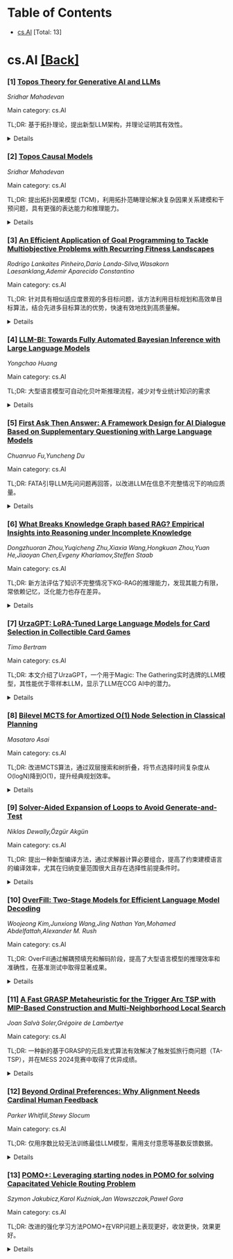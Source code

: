 <div id=toc></div>

# Table of Contents

- [cs.AI](#cs.AI) [Total: 13]


<div id='cs.AI'></div>

# cs.AI [[Back]](#toc)

### [1] [Topos Theory for Generative AI and LLMs](https://arxiv.org/abs/2508.08293)
*Sridhar Mahadevan*

Main category: cs.AI

TL;DR: 基于拓扑理论，提出新型LLM架构，并理论证明其有效性。


<details>
  <summary>Details</summary>
Motivation: 先前研究表明Transformer是通用的序列到序列函数逼近器，而本文则探索利用LLM范畴构成拓扑的特性设计新型架构。

Method: 使用范畴论中的泛构造构建新型LLM架构，包括拉回、推前、（余）均衡子、指数对象和子对象分类器。

Result: 理论上证明了LLM范畴是（余）完全的，并构成一个拓扑，并提出了一种基于函子描述的反向传播的潜在实现。

Conclusion: 本文提出了一种基于拓扑理论设计新型分类生成式AI架构的方法，并理论上验证了该架构的有效性，包括LLM的范畴构成一个拓扑这一结论。

Abstract: We propose the design of novel categorical generative AI architectures
(GAIAs) using topos theory, a type of category that is ``set-like": a topos has
all (co)limits, is Cartesian closed, and has a subobject classifier. Previous
theoretical results on the Transformer model have shown that it is a universal
sequence-to-sequence function approximator, and dense in the space of all
continuous functions with compact support on the Euclidean space of embeddings
of tokens. Building on this theoretical result, we explore novel architectures
for LLMs that exploit the property that the category of LLMs, viewed as
functions, forms a topos. Previous studies of large language models (LLMs) have
focused on daisy-chained linear architectures or mixture-of-experts. In this
paper, we use universal constructions in category theory to construct novel LLM
architectures based on new types of compositional structures. In particular,
these new compositional structures are derived from universal properties of LLM
categories, and include pullback, pushout, (co) equalizers, exponential
objects, and subobject classifiers. We theoretically validate these new
compositional structures by showing that the category of LLMs is (co)complete,
meaning that all diagrams have solutions in the form of (co)limits. Building on
this completeness result, we then show that the category of LLMs forms a topos,
a ``set-like" category, which requires showing the existence of exponential
objects as well as subobject classifiers. We use a functorial characterization
of backpropagation to define a potential implementation of an LLM topos
architecture.

</details>


### [2] [Topos Causal Models](https://arxiv.org/abs/2508.08295)
*Sridhar Mahadevan*

Main category: cs.AI

TL;DR: 提出拓扑因果模型 (TCM)，利用拓扑范畴理论解决复杂因果关系建模和干预问题，具有更强的表达能力和推理能力。


<details>
  <summary>Details</summary>
Motivation: 现有因果模型在处理复杂因果关系和干预方面存在局限性。

Method: 使用拓扑范畴的理论构建因果模型，利用其完备性、对偶完备性、子对象分类器和指数对象等属性解决因果推理问题。

Result: 构建了拓扑因果模型 (TCM)，该模型能够处理任意复杂的因果图，对因果干预进行分类表示，并允许对因果模型上的运算等价类进行推理。

Conclusion: 提出了一种新型因果模型：拓扑因果模型 (TCM)，利用了拓扑范畴的关键属性（完备性、对偶完备性、子对象分类器和指数对象），解决了因果推理中的多个问题，例如：子对象分类器允许对因果干预进行分类表示，极限和上极限允许求解任意复杂的因果图，指数对象允许对因果模型上的运算等价类进行推理。

Abstract: We propose topos causal models (TCMs), a novel class of causal models that
exploit the key properties of a topos category: they are (co)complete, meaning
all (co)limits exist, they admit a subobject classifier, and allow exponential
objects. The main goal of this paper is to show that these properties are
central to many applications in causal inference. For example, subobject
classifiers allow a categorical formulation of causal intervention, which
creates sub-models. Limits and colimits allow causal diagrams of arbitrary
complexity to be ``solved", using a novel interpretation of causal
approximation. Exponential objects enable reasoning about equivalence classes
of operations on causal models, such as covered edge reversal and causal
homotopy. Analogous to structural causal models (SCMs), TCMs are defined by a
collection of functions, each defining a ``local autonomous" causal mechanism
that assemble to induce a unique global function from exogenous to endogenous
variables. Since the category of TCMs is (co)complete, which we prove in this
paper, every causal diagram has a ``solution" in the form of a (co)limit: this
implies that any arbitrary causal model can be ``approximated" by some global
function with respect to the morphisms going into or out of the diagram.
Natural transformations are crucial in measuring the quality of approximation.
In addition, we show that causal interventions are modeled by subobject
classifiers: any sub-model is defined by a monic arrow into its parent model.
Exponential objects permit reasoning about entire classes of causal
equivalences and interventions. Finally, as TCMs form a topos, they admit an
internal logic defined as a Mitchell-Benabou language with an associated
Kripke-Joyal semantics. We show how to reason about causal models in TCMs using
this internal logic.

</details>


### [3] [An Efficient Application of Goal Programming to Tackle Multiobjective Problems with Recurring Fitness Landscapes](https://arxiv.org/abs/2508.08297)
*Rodrigo Lankaites Pinheiro,Dario Landa-Silva,Wasakorn Laesanklang,Ademir Aparecido Constantino*

Main category: cs.AI

TL;DR: 针对具有相似适应度景观的多目标问题，该方法利用目标规划和高效单目标算法，结合先进多目标算法的优势，快速有效地找到高质量解。


<details>
  <summary>Details</summary>
Motivation: 许多现实世界的应用需要决策者在考虑多个相互冲突的目标时评估解决方案的质量。即使对于现代多目标算法，获得高度约束的多目标问题的良好近似集通常也是一项艰巨的任务。在某些情况下，问题场景的多个实例在其适应度景观中存在相似之处。

Method: 该方法首先使用计算代价高的多目标算法求解一个给定问题场景的实例，得到一个好的近似集；然后使用目标规划和高效的单目标算法求解同一问题场景的其他实例。使用了三个基于目标的客观函数。

Result: 在带时间窗的多目标车辆路径问题的基准实例上，该方法能够在较短的计算时间内产生良好的结果。

Conclusion: 该方法结合了最先进的多目标算法的有效性和目标规划的效率，在问题实例具有相似适应度景观的场景中找到了良好的折衷方案。

Abstract: Many real-world applications require decision-makers to assess the quality of
solutions while considering multiple conflicting objectives. Obtaining good
approximation sets for highly constrained many-objective problems is often a
difficult task even for modern multiobjective algorithms. In some cases,
multiple instances of the problem scenario present similarities in their
fitness landscapes. That is, there are recurring features in the fitness
landscapes when searching for solutions to different problem instances. We
propose a methodology to exploit this characteristic by solving one instance of
a given problem scenario using computationally expensive multiobjective
algorithms to obtain a good approximation set and then using Goal Programming
with efficient single-objective algorithms to solve other instances of the same
problem scenario. We use three goal-based objective functions and show that on
benchmark instances of the multiobjective vehicle routing problem with time
windows, the methodology is able to produce good results in short computation
time. The methodology allows to combine the effectiveness of state-of-the-art
multiobjective algorithms with the efficiency of goal programming to find good
compromise solutions in problem scenarios where instances have similar fitness
landscapes.

</details>


### [4] [LLM-BI: Towards Fully Automated Bayesian Inference with Large Language Models](https://arxiv.org/abs/2508.08300)
*Yongchao Huang*

Main category: cs.AI

TL;DR: 大型语言模型可自动化贝叶斯推理流程，减少对专业统计知识的需求


<details>
  <summary>Details</summary>
Motivation: 贝叶斯推理的广泛应用受到先验分布和似然函数规范的阻碍，这通常需要专业的统计知识。

Method: 提出LLM-BI，一个基于大型语言模型的贝叶斯推理流程，并通过两个贝叶斯线性回归实验验证了其可行性。实验一验证了LLM可以从自然语言中成功提取先验分布；实验二验证了LLM可以从单个高级问题描述中指定整个模型结构，包括先验和似然。

Result: 实验结果验证了LLM在自动化贝叶斯建模中的潜力。

Conclusion: LLM可以自动化贝叶斯建模的关键步骤，实现概率编程的自动化推理流程。

Abstract: A significant barrier to the widespread adoption of Bayesian inference is the
specification of prior distributions and likelihoods, which often requires
specialized statistical expertise. This paper investigates the feasibility of
using a Large Language Model (LLM) to automate this process. We introduce
LLM-BI (Large Language Model-driven Bayesian Inference), a conceptual pipeline
for automating Bayesian workflows. As a proof-of-concept, we present two
experiments focused on Bayesian linear regression. In Experiment I, we
demonstrate that an LLM can successfully elicit prior distributions from
natural language. In Experiment II, we show that an LLM can specify the entire
model structure, including both priors and the likelihood, from a single
high-level problem description. Our results validate the potential of LLMs to
automate key steps in Bayesian modeling, enabling the possibility of an
automated inference pipeline for probabilistic programming.

</details>


### [5] [First Ask Then Answer: A Framework Design for AI Dialogue Based on Supplementary Questioning with Large Language Models](https://arxiv.org/abs/2508.08308)
*Chuanruo Fu,Yuncheng Du*

Main category: cs.AI

TL;DR: FATA引导LLM先问问题再回答，以改进LLM在信息不完整情况下的响应质量。


<details>
  <summary>Details</summary>
Motivation: 现有的LLM在处理不完整或不明确的用户提供信息时，难以提供准确和可操作的答案。

Method: 提出了一种新的交互范式FATA，该范式引导LLM主动生成多维补充问题，并将用户提供的补充信息与原始查询集成，以改进响应质量。

Result: FATA在多个指标上优于基线方法约40%，并且变异系数比上下文增强专家提示低8%，表明其具有更高的稳定性。

Conclusion: FATA框架通过在LLM生成答案前提出补充问题来改进LLM的响应质量和相关性，实验结果表明其性能优于基线方法。

Abstract: Large Language Models (LLMs) often struggle to deliver accurate and
actionable answers when user-provided information is incomplete or
ill-specified. We propose a new interaction paradigm, First Ask Then Answer
(FATA), in which, through prompt words, LLMs are guided to proactively generate
multidimensional supplementary questions for users prior to response
generation. Subsequently, by integrating user-provided supplementary
information with the original query through sophisticated prompting techniques,
we achieve substantially improved response quality and relevance. In contrast
to existing clarification approaches -- such as the CLAM framework oriented to
ambiguity and the self-interrogation Self-Ask method -- FATA emphasizes
completeness (beyond mere disambiguation) and user participation (inviting
human input instead of relying solely on model-internal reasoning). It also
adopts a single-turn strategy: all clarifying questions are produced at once,
thereby reducing dialogue length and improving efficiency. Conceptually, FATA
uses the reasoning power of LLMs to scaffold user expression, enabling
non-expert users to formulate more comprehensive and contextually relevant
queries. To evaluate FATA, we constructed a multi-domain benchmark and compared
it with two controls: a baseline prompt (B-Prompt) and a context-enhanced
expert prompt (C-Prompt). Experimental results show that FATA outperforms
B-Prompt by approximately 40% in aggregate metrics and exhibits a coefficient
of variation 8% lower than C-Prompt, indicating superior stability.

</details>


### [6] [What Breaks Knowledge Graph based RAG? Empirical Insights into Reasoning under Incomplete Knowledge](https://arxiv.org/abs/2508.08344)
*Dongzhuoran Zhou,Yuqicheng Zhu,Xiaxia Wang,Hongkuan Zhou,Yuan He,Jiaoyan Chen,Evgeny Kharlamov,Steffen Staab*

Main category: cs.AI

TL;DR: 新方法评估了知识不完整情况下KG-RAG的推理能力，发现其能力有限，常依赖记忆，泛化能力也存在差异。


<details>
  <summary>Details</summary>
Motivation: 现有评估方法存在不足，例如基准测试中包含可以直接使用KG中现有三元组回答的问题，以及评估指标和答案匹配标准不一致等问题。

Method: 提出了一种构建基准的通用方法和评估协议，用于系统地评估知识不完整情况下的KG-RAG方法。

Result: 实证结果表明，当前KG-RAG方法在知识缺失的情况下推理能力有限，经常依赖于内部记忆，并且泛化能力因设计而异。

Conclusion: 当前KG-RAG方法在知识缺失的情况下推理能力有限，经常依赖于内部记忆，并且泛化能力因设计而异。

Abstract: Knowledge Graph-based Retrieval-Augmented Generation (KG-RAG) is an
increasingly explored approach for combining the reasoning capabilities of
large language models with the structured evidence of knowledge graphs.
However, current evaluation practices fall short: existing benchmarks often
include questions that can be directly answered using existing triples in KG,
making it unclear whether models perform reasoning or simply retrieve answers
directly. Moreover, inconsistent evaluation metrics and lenient answer matching
criteria further obscure meaningful comparisons. In this work, we introduce a
general method for constructing benchmarks, together with an evaluation
protocol, to systematically assess KG-RAG methods under knowledge
incompleteness. Our empirical results show that current KG-RAG methods have
limited reasoning ability under missing knowledge, often rely on internal
memorization, and exhibit varying degrees of generalization depending on their
design.

</details>


### [7] [UrzaGPT: LoRA-Tuned Large Language Models for Card Selection in Collectible Card Games](https://arxiv.org/abs/2508.08382)
*Timo Bertram*

Main category: cs.AI

TL;DR: 本文介绍了UrzaGPT，一个用于Magic: The Gathering实时选牌的LLM模型，其性能优于零样本LLM，显示了LLM在CCG AI中的潜力。


<details>
  <summary>Details</summary>
Motivation: 现有的AI模型在CCG任务(如构组套牌和游戏过程)中的表现远逊于人类玩家。

Method: 基于预训练的大型语言模型(LLM)，使用低秩自适应微调技术，并使用带注释的选牌日志数据集进行训练。

Result: 在Magic: The Gathering游戏中，UrzaGPT模型达到了66.2%的准确率，优于零样本LLM，但仍低于特定领域模型。

Conclusion: 使用LLM进行集换式卡牌游戏(CCG)选牌是可行的，并能创建高性能、通用且易于更新的选牌AI。

Abstract: Collectible card games (CCGs) are a difficult genre for AI due to their
partial observability, long-term decision-making, and evolving card sets. Due
to this, current AI models perform vastly worse than human players at CCG tasks
such as deckbuilding and gameplay. In this work, we introduce
$\textit{UrzaGPT}$, a domain-adapted large language model that recommends
real-time drafting decisions in $\textit{Magic: The Gathering}$. Starting from
an open-weight LLM, we use Low-Rank Adaptation fine-tuning on a dataset of
annotated draft logs. With this, we leverage the language modeling capabilities
of LLM, and can quickly adapt to different expansions of the game. We benchmark
$\textit{UrzaGPT}$ in comparison to zero-shot LLMs and the state-of-the-art
domain-specific model. Untuned, small LLMs like Llama-3-8B are completely
unable to draft, but the larger GPT-4o achieves a zero-shot performance of
$43\%$. Using UrzaGPT to fine-tune smaller models, we achieve an accuracy of
$66.2\%$ using only 10,000 steps. Despite this not reaching the capability of
domain-specific models, we show that solely using LLMs to draft is possible and
conclude that using LLMs can enable performant, general, and update-friendly
drafting AIs in the future.

</details>


### [8] [Bilevel MCTS for Amortized O(1) Node Selection in Classical Planning](https://arxiv.org/abs/2508.08385)
*Masataro Asai*

Main category: cs.AI

TL;DR: 改进MCTS算法，通过双层搜索和树折叠，将节点选择时间复杂度从O(logN)降到O(1)，提升经典规划效率。


<details>
  <summary>Details</summary>
Motivation: 经典规划问题中，MCTS 的节点选择步骤（时间复杂度为 O(log N)）成为瓶颈，本文旨在改进这一问题。

Method: 提出了一种改进的基于多臂老虎机 (MAB) 的蒙特卡洛树搜索 (MCTS) 方法，该方法包含双层搜索和树折叠技术。

Result: 通过双层搜索和树折叠技术，将节点选择的时间复杂度降低到 O(1)，提高了算法效率。

Conclusion: 本文提出了一种改进的基于多臂老虎机 (MAB) 的蒙特卡洛树搜索 (MCTS) 方法，用于经典规划问题，通过双层搜索和树折叠技术将节点选择的时间复杂度从 O(log N) 降低到 O(1)，从而提高了算法效率。

Abstract: We study an efficient implementation of Multi-Armed Bandit (MAB)-based
Monte-Carlo Tree Search (MCTS) for classical planning. One weakness of MCTS is
that it spends a significant time deciding which node to expand next. While
selecting a node from an OPEN list with $N$ nodes has $O(1)$ runtime complexity
with traditional array-based priority-queues for dense integer keys, the
tree-based OPEN list used by MCTS requires $O(\log N)$, which roughly
corresponds to the search depth $d$. In classical planning, $d$ is arbitrarily
large (e.g., $2^k-1$ in $k$-disk Tower-of-Hanoi) and the runtime for node
selection is significant, unlike in game tree search, where the cost is
negligible compared to the node evaluation (rollouts) because $d$ is inherently
limited by the game (e.g., $d\leq 361$ in Go). To improve this bottleneck, we
propose a bilevel modification to MCTS that runs a best-first search from each
selected leaf node with an expansion budget proportional to $d$, which achieves
amortized $O(1)$ runtime for node selection, equivalent to the traditional
queue-based OPEN list. In addition, we introduce Tree Collapsing, an
enhancement that reduces action selection steps and further improves the
performance.

</details>


### [9] [Solver-Aided Expansion of Loops to Avoid Generate-and-Test](https://arxiv.org/abs/2508.08442)
*Niklas Dewally,Özgür Akgün*

Main category: cs.AI

TL;DR: 提出一种新型编译方法，通过求解器计算必要组合，提高了约束建模语言的编译效率，尤其在归纳变量范围很大且存在选择性前提条件时。


<details>
  <summary>Details</summary>
Motivation: 标准方法生成所有归纳变量的组合，并使用部分求值来丢弃简化为结合-交换运算符的恒等元素的那些组合，这对于大多数组合最终无关紧要的问题效率低下。

Method: 使用求解器计算仅生成最终约束集所需的组合，避免完全枚举。

Result: 生成的模型与传统扁平化生成的模型相同，但编译速度可能显著提高。

Conclusion: 提出了一种避免完全枚举的方法，通过使用求解器仅计算生成最终约束集所需的组合，从而提高了将高级用户模型转换为求解器就绪形式的效率。

Abstract: Constraint modelling languages like MiniZinc and Essence rely on unrolling
loops (in the form of quantified expressions and comprehensions) during
compilation. Standard approaches generate all combinations of induction
variables and use partial evaluation to discard those that simplify to identity
elements of associative-commutative operators (e.g. true for conjunction, 0 for
summation). This can be inefficient for problems where most combinations are
ultimately irrelevant. We present a method that avoids full enumeration by
using a solver to compute only the combinations required to generate the final
set of constraints. The resulting model is identical to that produced by
conventional flattening, but compilation can be significantly faster. This
improves the efficiency of translating high-level user models into solver-ready
form, particularly when induction variables range over large domains with
selective preconditions.

</details>


### [10] [OverFill: Two-Stage Models for Efficient Language Model Decoding](https://arxiv.org/abs/2508.08446)
*Woojeong Kim,Junxiong Wang,Jing Nathan Yan,Mohamed Abdelfattah,Alexander M. Rush*

Main category: cs.AI

TL;DR: OverFill通过解耦预填充和解码阶段，提高了大型语言模型的推理效率和准确性，在基准测试中取得显著成果。


<details>
  <summary>Details</summary>
Motivation: 现有解码器模型统一处理预填充和解码阶段，导致效率低下，特别是对于长序列。

Method: 提出了一种名为OverFill的模型，该模型解耦预填充和解码阶段，分别使用完整模型和剪枝模型进行处理。

Result: 3B到1B的OverFill配置优于1B剪枝模型83.2%，8B到3B配置优于3B剪枝模型79.2%。OverFill与同等规模的从零开始训练的模型性能相当，但训练数据显著减少。

Conclusion: OverFill模型通过解耦预填充和解码阶段，优化了大型语言模型的推理效率和准确性，在标准基准测试中显著优于同等规模的模型。

Abstract: Large language models (LLMs) excel across diverse tasks but face significant
deployment challenges due to high inference costs. LLM inference comprises
prefill (compute-bound) and decode (memory-bound) stages, with decode
dominating latency particularly for long sequences. Current decoder-only models
handle both stages uniformly, despite their distinct computational profiles. We
propose OverFill, which decouples these stages to optimize accuracy-efficiency
tradeoffs. OverFill begins with a full model for prefill, processing system and
user inputs in parallel. It then switches to a dense pruned model, while
generating tokens sequentially. Leveraging more compute during prefill,
OverFill improves generation quality with minimal latency overhead. Our
3B-to-1B OverFill configuration outperforms 1B pruned models by 83.2%, while
the 8B-to-3B configuration improves over 3B pruned models by 79.2% on average
across standard benchmarks. OverFill matches the performance of same-sized
models trained from scratch, while using significantly less training data. Our
code is available at https://github.com/friendshipkim/overfill.

</details>


### [11] [A Fast GRASP Metaheuristic for the Trigger Arc TSP with MIP-Based Construction and Multi-Neighborhood Local Search](https://arxiv.org/abs/2508.08477)
*Joan Salvà Soler,Grégoire de Lambertye*

Main category: cs.AI

TL;DR: 一种新的基于GRASP的元启发式算法有效解决了触发弧旅行商问题（TA-TSP），并在MESS 2024竞赛中取得了优异成绩。


<details>
  <summary>Details</summary>
Motivation: 经典旅行商问题（TSP）无法有效解决动态弧成本问题，例如仓库操作中可压缩存储系统带来的问题，因此本文提出TA-TSP及其求解算法。

Method: 该算法结合了多种构造启发式算法和多领域局部搜索，利用混合整数规划（MIP）技术将TA-TSP转化为一系列定制的TSP实例，改进阶段应用2-Opt、Swap和Relocate算子。

Result: 在MESS 2024竞赛实例上，该算法在60秒内取得了平均最优差距0.77%和0.40%的优异结果；在较小的合成数据集上，该算法的结果比Gurobi求解器好11.3%。

Conclusion: 本文提出一种基于GRASP的元启发式算法，用于解决触发弧旅行商问题（TA-TSP），并在MESS 2024竞赛中取得了前三名的成绩，证明了该算法在具有状态相关旅行成本的实时路径规划应用中的适用性。

Abstract: The Trigger Arc Traveling Salesman Problem (TA-TSP) extends the classical TSP
by introducing dynamic arc costs that change when specific \textit{trigger}
arcs are traversed, modeling scenarios such as warehouse operations with
compactable storage systems. This paper introduces a GRASP-based metaheuristic
that combines multiple construction heuristics with a multi-neighborhood local
search. The construction phase uses mixed-integer programming (MIP) techniques
to transform the TA-TSP into a sequence of tailored TSP instances, while the
improvement phase applies 2-Opt, Swap, and Relocate operators. Computational
experiments on MESS 2024 competition instances achieved average optimality gaps
of 0.77\% and 0.40\% relative to the best-known solutions within a 60-second
limit. On smaller, synthetically generated datasets, the method produced
solutions 11.3\% better than the Gurobi solver under the same time constraints.
The algorithm finished in the top three at MESS 2024, demonstrating its
suitability for real-time routing applications with state-dependent travel
costs.

</details>


### [12] [Beyond Ordinal Preferences: Why Alignment Needs Cardinal Human Feedback](https://arxiv.org/abs/2508.08486)
*Parker Whitfill,Stewy Slocum*

Main category: cs.AI

TL;DR: 仅用序数比较无法训练最佳LLM模型，需用支付意愿等基数反馈数据。


<details>
  <summary>Details</summary>
Motivation: 现有的LLM对齐技术依赖于基于序数比较的偏好目标，存在无法解决权衡和恢复最优模型的问题。

Method: 使用支付意愿法收集基数判断，并将其融入偏好微调中。

Result: 提出并验证了一种基于基数判断的模型选择方法，该方法在后续基准测试中优于仅使用序数比较的方法。

Conclusion: 本文证明仅依赖序数比较的算法无法系统地恢复最优模型，并提出了一种使用支付意愿收集基数判断的方法，实证结果表明该方法优于仅使用序数比较的方法。

Abstract: Alignment techniques for LLMs rely on optimizing preference-based objectives
-- where these preferences are typically elicited as ordinal, binary choices
between responses. Recent work has focused on improving label quality or
mitigating particular biases, but we identify a more fundamental limitation:
these methods collect the wrong kind of data. We prove an impossibility result:
no algorithm relying solely on ordinal comparisons can systematically recover
the most preferred model. Intuitively, ordinal data lacks the information
needed to resolve tradeoffs -- e.g., fixing a factual error on one prompt
versus improving style on another. We show that selecting the optimal model
requires recovering preferences over \emph{models} (rather than just
responses), which can only be identified given cardinal feedback about response
quality. To address this, we collect and publicly release a dataset of 25,000
cardinal judgments using willingness-to-pay elicitations, a well-established
tool from experimental economics. Empirically, we find that incorporating
cardinal feedback into preference fine-tuning allows models to prioritize
high-impact improvements and outperform ordinal-only methods on downstream
benchmarks, such as Arena-Hard.

</details>


### [13] [POMO+: Leveraging starting nodes in POMO for solving Capacitated Vehicle Routing Problem](https://arxiv.org/abs/2508.08493)
*Szymon Jakubicz,Karol Kuźniak,Jan Wawszczak,Paweł Gora*

Main category: cs.AI

TL;DR: 改进的强化学习方法POMO+在VRP问题上表现更好，收敛更快，效果更好。


<details>
  <summary>Details</summary>
Motivation: 现有的基于强化学习的POMO方法在解决组合优化问题，例如车辆路径问题 (VRP) 的变体时，仍有改进空间。

Method: 改进的POMO (POMO+) 方法，利用初始节点更有效地寻找解决方案。

Result: POMO+方法在CVRPLIB数据集上，针对最多100个客户的案例，取得了比POMO更快的收敛速度和更好的结果。

Conclusion: POMO+方法在CVRPLIB数据集上，针对最多100个客户的案例，通过利用初始节点更有效地寻找解决方案，取得了比POMO更快的收敛速度和更好的结果。

Abstract: In recent years, reinforcement learning (RL) methods have emerged as a
promising approach for solving combinatorial problems. Among RL-based models,
POMO has demonstrated strong performance on a variety of tasks, including
variants of the Vehicle Routing Problem (VRP). However, there is room for
improvement for these tasks. In this work, we improved POMO, creating a method
(\textbf{POMO+}) that leverages the initial nodes to find a solution in a more
informed way. We ran experiments on our new model and observed that our
solution converges faster and achieves better results. We validated our models
on the CVRPLIB dataset and noticed improvements in problem instances with up to
100 customers. We hope that our research in this project can lead to further
advancements in the field.

</details>
